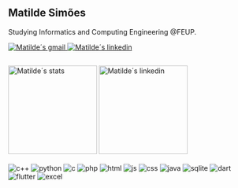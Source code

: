 ## Matilde Simões

Studying Informatics and Computing Engineering @FEUP.

<section>
  <a href="mailto:matilde.simoes012@gmail.com">
    <img alt="Matilde´s gmail" src="https://img.shields.io/badge/Gmail-D14836?style=for-the-badge&logo=gmail&logoColor=white">
  </a>
  <a href="">
    <img alt="Matilde´s linkedin" src="https://img.shields.io/badge/LinkedIn-0077B5?style=for-the-badge&logo=linkedin&logoColor=white">
  </a>
</section>

##

<section>
  <article>
    <img height="180px" alt="Matilde´s stats" src="https://github-readme-stats.vercel.app/api?username=matildesimoes&show_icons=true&theme=dracula">
    <img height="180px" alt="Matilde´s linkedin" src="https://github-readme-stats.vercel.app/api/top-langs/?username=matildesimoes&layout=compact&theme=dracula">
  </article>
  <br>
  <article>
    <img alt="c++" src="https://img.shields.io/badge/C%2B%2B-00599C?style=for-the-badge&logo=c%2B%2B&logoColor=white">
    <img alt="python" src="https://img.shields.io/badge/Python-3776AB?style=for-the-badge&logo=python&logoColor=white">
    <img alt="c" src="https://img.shields.io/badge/C-00599C?style=for-the-badge&logo=c&logoColor=white"> 
    <img alt="php" src="https://img.shields.io/badge/PHP-777BB4?style=for-the-badge&logo=php&logoColor=white">
    <img alt="html" src="https://img.shields.io/badge/HTML5-E34F26?style=for-the-badge&logo=html5&logoColor=white">
    <img alt="js" src="https://img.shields.io/badge/JavaScript-F7DF1E?style=for-the-badge&logo=javascript&logoColor=black">
    <img alt="css" src="https://img.shields.io/badge/CSS-239120?&style=for-the-badge&logo=css3&logoColor=white">
    <img alt="java" src="https://img.shields.io/badge/Java-ED8B00?style=for-the-badge&logo=openjdk&logoColor=white">
    <img alt="sqlite" src="https://img.shields.io/badge/SQLite-07405E?style=for-the-badge&logo=sqlite&logoColor=white">
    <img alt="dart" src="https://img.shields.io/badge/Dart-0175C2?style=for-the-badge&logo=dart&logoColor=white">
    <img alt="flutter" src="https://img.shields.io/badge/Flutter-02569B?style=for-the-badge&logo=flutter&logoColor=white">
    <img alt="excel" src="https://img.shields.io/badge/Microsoft_Excel-217346?style=for-the-badge&logo=microsoft-excel&logoColor=white">   
  </article>
</section>



